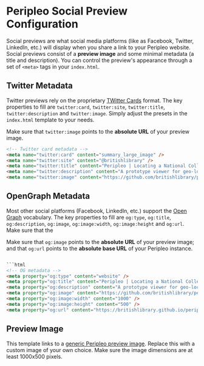 # Peripleo Social Preview Configuration

Social previews are what social media platforms (like as Facebook, Twitter, LinkedIn, etc.)
will display when you share a link to your Peripleo website. Social previews consist of a
__preview image__ and some minimal metadata (a title and description). You can control the
preview's appearance through a set of `<meta>` tags in your `index.html`.

## Twitter Metadata

Twitter previews rely on the proprietary [TWitter Cards](https://developer.twitter.com/en/docs/twitter-for-websites/cards/overview/abouts-cards)
format. The key properties to fill are `twitter:card`, `twitter:site`, `twitter:title`, `twitter:description` and `twitter:image`. Simply
adjust the presets in the `index.html` template to your needs.

Make sure that `twitter:image` points to the __absolute URL__ of your preview image.

```html
<!-- Twitter card metadata -->
<meta name="twitter:card" content="summary_large_image" />
<meta name="twitter:site" content="@britishlibrary" />
<meta name="twitter:title" content="Peripleo | Locating a National Collection" />
<meta name="twitter:description" content="A prototype viewer for geo-located collection data." />
<meta name="twitter:image" content="https://github.com/britishlibrary/peripleo-lanc/raw/main/public/peripleo-social-preview.png" />
```

## OpenGraph Metadata

Most other social platforms (Facebook, LinkedIn, etc.) support the [Open Graph](https://ogp.me/) vocabulary. The key 
properties to fill are `og:type`, `og:title`, `og:description`, `og:image`, `og:image:width`, `og:image:height` and `og:url`. 
Make sure that the 

Make sure that `og:image` points to the __absolute URL__ of your preview image; and that `og:url` points to the 
__absolute base URL__ of your Peripleo instance.

```html

```html
<!-- OG metadata -->
<meta property="og:type" content="website" />
<meta property="og:title" content="Peripleo | Locating a National Collection" />
<meta property="og:description" content="A prototype viewer for geo-located collection data." />
<meta property="og:image" content="https://github.com/britishlibrary/peripleo-lanc/raw/main/public/peripleo-social-preview.png" />
<meta property="og:image:width" content="1000" />
<meta property="og:image:height" content="500" />
<meta property="og:url" content="https://britishlibrary.github.io/peripleo-lanc/" />
```

## Preview Image

This template links to a [generic Peripleo preview image](https://raw.githubusercontent.com/britishlibrary/peripleo-lanc/main/public/peripleo-social-preview.png).
Replace this with a custom image of your own choice. Make sure the image dimensions are at least 1000x500 pixels.